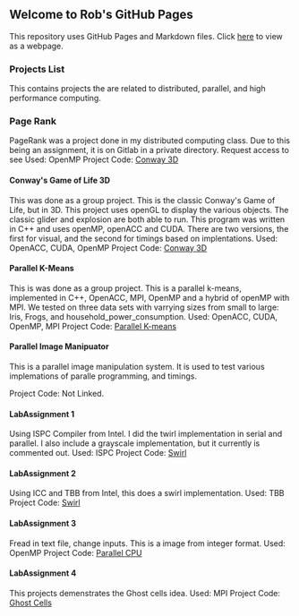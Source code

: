 ## Welcome to Rob's GitHub Pages

This repository uses GitHub Pages and Markdown files. Click [here](https://robsap.github.io/Parallel_Programming.html) to view as a webpage.

### Projects List
This contains projects the are related to distributed, parallel, and high performance computing. 

### Page Rank
 PageRank was a project done in my distributed computing class. Due to this being an assignment, it is on Gitlab in a private directory. Request access to see
Used: OpenMP
Project Code: [Conway 3D](https://gitlab.com/rsapping/parallel_project_conway_3d)

#### Conway's Game of Life 3D
This was done as a group project. This is the classic Conway's Game of Life, but in 3D. This project uses openGL to display the various objects. The classic glider and explosion are both able to run. This program was written in C++ and uses openMP, openACC and CUDA. There are two versions, the first for visual, and the second for timings based on implentations.
Used: OpenACC, CUDA, OpenMP
Project Code: [Conway 3D](https://gitlab.com/rsapping/parallel_project_conway_3d)

#### Parallel K-Means
This is was done as a group project. This is a parallel k-means, implemented in C++,  OpenACC, MPI, OpenMP and a hybrid of openMP with MPI. We tested on three data sets with varrying sizes from small to large: Iris, Frogs, and household_power_consumption.
Used: OpenACC, CUDA, OpenMP, MPI
Project Code: [Parallel K-means](https://gitlab.com/rsapping/group2_project_kmeans)

#### Parallel Image Manipuator
This is a parallel image manipulation system. It is used to test various implemations of paralle programming, and timings. </p>
 Project Code: Not Linked.
 

#### LabAssignment 1
Using ISPC Compiler from Intel. I did the twirl implementation in serial and parallel. I also include a grayscale implementation, but it currently is commented out. 
Used: ISPC
Project Code: [Swirl](https://github.com/RobSap/Parallel_Programming/tree/master/LabAssignment1)

#### LabAssignment 2
Using ICC and TBB from Intel, this does a swirl implementation.
Used: TBB
Project Code: [Swirl](https://github.com/RobSap/Parallel_Programming/tree/master/LabAssignment2)


#### LabAssignment 3
Fread in text file, change inputs. This is a image from integer format.
Used: OpenMP
Project Code: [Parallel CPU](https://github.com/RobSap/Parallel_Programming/tree/master/LabAssignment3)


#### LabAssignment 4
This projects demenstrates the Ghost cells idea.
Used: MPI
Project Code: [Ghost Cells](https://github.com/RobSap/Parallel_Programming/tree/master/LabAssignment4)



